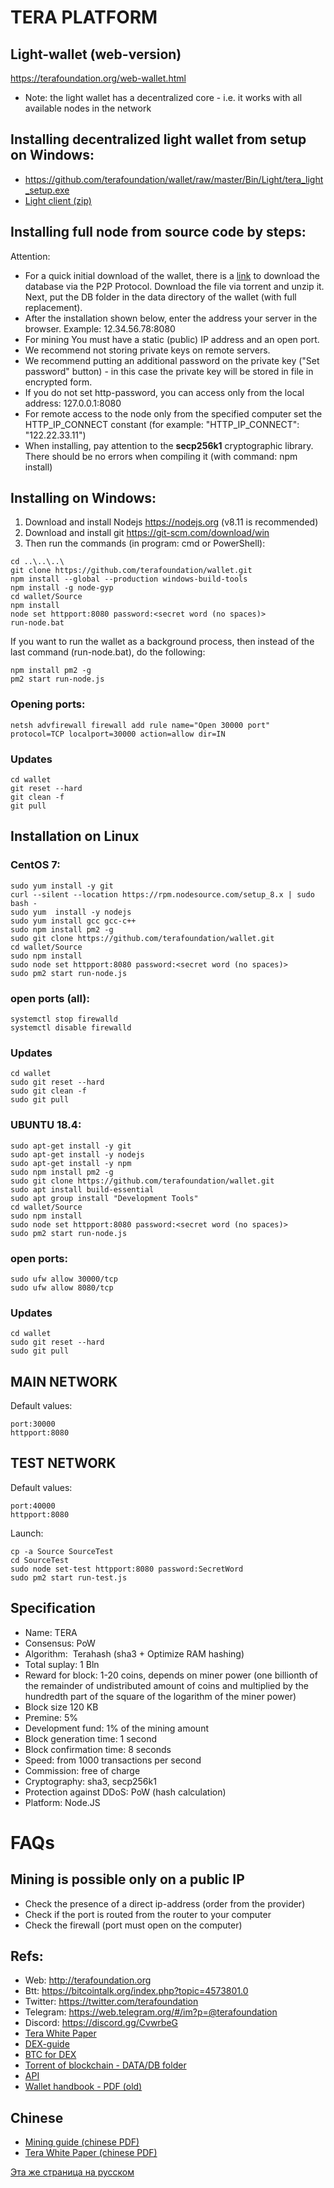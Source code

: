 ﻿# TERA PLATFORM

## Light-wallet (web-version)
https://terafoundation.org/web-wallet.html
* Note: the light wallet has a decentralized core - i.e. it works with all available nodes in the network


## Installing decentralized light wallet from setup on Windows:
* https://github.com/terafoundation/wallet/raw/master/Bin/Light/tera_light_setup.exe
* [Light client (zip)](https://github.com/terafoundation/wallet/raw/master/Bin/Light/Tera-light.zip)

## Installing full node from source code by steps:

Attention:
* For a quick initial download of the wallet, there is a [link](https://github.com/terafoundation/wallet/raw/master/Torrent/Tera-folder-DB.torrent) to download the database via the P2P Protocol. Download the file via torrent and unzip it. Next, put the DB folder in the data directory of the wallet (with full replacement).
* After the installation shown below, enter the address your server in the browser. Example: 12.34.56.78:8080
* For mining You must have a static (public) IP address and an open port.
* We recommend not storing private keys on remote servers.
* We recommend putting an additional password on the private key ("Set password" button) - in this case the private key will be stored in file in encrypted form.
* If you do not set http-password, you can access only from the local address: 127.0.0.1:8080
* For remote access to the node only from the specified computer set the HTTP_IP_CONNECT constant (for example: "HTTP_IP_CONNECT": "122.22.33.11")
* When installing, pay attention to the **secp256k1** cryptographic library. There should be no errors when compiling it (with command: npm install)



## Installing on Windows:

1. Download and install Nodejs https://nodejs.org (v8.11 is recommended)
2. Download and install git https://git-scm.com/download/win
3. Then run the commands (in program: cmd or PowerShell):

```
cd ..\..\..\
git clone https://github.com/terafoundation/wallet.git
npm install --global --production windows-build-tools
npm install -g node-gyp
cd wallet/Source
npm install
node set httpport:8080 password:<secret word (no spaces)>
run-node.bat

```
If you want to run the wallet as a background process, then instead of the last command (run-node.bat), do the following:
```
npm install pm2 -g
pm2 start run-node.js
```

### Opening ports:
```
netsh advfirewall firewall add rule name="Open 30000 port" protocol=TCP localport=30000 action=allow dir=IN
```

### Updates

```
cd wallet
git reset --hard 
git clean -f
git pull 
```



## Installation on Linux 

### CentOS 7:


```
sudo yum install -y git
curl --silent --location https://rpm.nodesource.com/setup_8.x | sudo bash -
sudo yum  install -y nodejs
sudo yum install gcc gcc-c++
sudo npm install pm2 -g
sudo git clone https://github.com/terafoundation/wallet.git
cd wallet/Source
sudo npm install
sudo node set httpport:8080 password:<secret word (no spaces)>
sudo pm2 start run-node.js
```

### open ports (all):
```
systemctl stop firewalld 
systemctl disable firewalld
```

### Updates

```
cd wallet
sudo git reset --hard 
sudo git clean -f
sudo git pull 
```



### UBUNTU 18.4:

```
sudo apt-get install -y git
sudo apt-get install -y nodejs
sudo apt-get install -y npm
sudo npm install pm2 -g
sudo git clone https://github.com/terafoundation/wallet.git
sudo apt install build-essential
sudo apt group install "Development Tools"
cd wallet/Source
sudo npm install
sudo node set httpport:8080 password:<secret word (no spaces)>
sudo pm2 start run-node.js
```

### open ports:

```
sudo ufw allow 30000/tcp
sudo ufw allow 8080/tcp
```




### Updates

```
cd wallet
sudo git reset --hard 
sudo git pull 
```

## MAIN NETWORK
Default values:
```
port:30000
httpport:8080
```



## TEST NETWORK
Default values:
```
port:40000
httpport:8080
```
Launch: 
```
cp -a Source SourceTest
cd SourceTest
sudo node set-test httpport:8080 password:SecretWord
sudo pm2 start run-test.js
```








## Specification

* Name: TERA
* Consensus: PoW
* Algorithm:  Terahash (sha3 + Optimize RAM hashing)
* Total suplay: 1 Bln
* Reward for block: 1-20 coins, depends on miner power (one billionth of the remainder of undistributed amount of coins and multiplied by the hundredth part of the square of the logarithm of the miner power)
* Block size 120 KB
* Premine: 5%
* Development fund: 1% of the mining amount
* Block generation time: 1 second
* Block confirmation time: 8 seconds
* Speed: from 1000 transactions per second
* Commission: free of charge 
* Cryptography: sha3, secp256k1
* Protection against DDoS: PoW (hash calculation)
* Platform: Node.JS


# FAQs

## Mining is possible only on a public IP
* Check the presence of a direct ip-address (order from the provider)
* Check if the port is routed from the router to your computer
* Check the firewall (port must open on the computer)



## Refs:
* Web: http://terafoundation.org
* Btt: https://bitcointalk.org/index.php?topic=4573801.0
* Twitter: https://twitter.com/terafoundation
* Telegram: https://web.telegram.org/#/im?p=@terafoundation
* Discord: https://discord.gg/CvwrbeG
* [Tera White Paper](https://docs.google.com/document/d/1EaqFg1ncIxsrNE2M9xJOSzQu8z3ANwMuNyTX0z_A1ow/edit?usp=sharing)
* [DEX-guide](https://docs.google.com/document/d/1qvVRfLq3qcYYF6dcsAAAqoGyBFF4njXUYZXZfTPWd2w/edit?usp=sharing)
* [BTC for DEX](https://docs.google.com/document/d/19vRY6tkbTP8tubZxM01llwnMyz4P6IzY0zvnargrU6k/edit?usp=sharing)
* [Torrent of blockchain - DATA/DB folder](https://github.com/terafoundation/wallet/raw/master/Torrent/Tera-folder-DB.torrent)
* [API](https://github.com/terafoundation/wallet/blob/master/Doc/Eng/API.md)
* [Wallet handbook - PDF (old)](https://drive.google.com/file/d/1ej-8jkjKd3p78vdGXWkzzVJq5PTgyxEw/view?usp=sharing)

## Chinese
* [Mining guide (chinese PDF)](https://github.com/terafoundation/wallet/raw/master/Doc/Chinese/Mining.pdf)
* [Tera White Paper (chinese PDF)](https://github.com/terafoundation/wallet/raw/master/Doc/Chinese/WP_chinese.pdf)


[Эта же страница на русском](https://github.com/terafoundation/wallet/tree/master/Doc/Rus)


